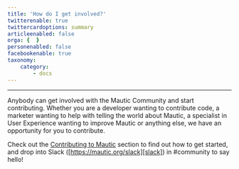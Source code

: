 ```yaml
---
title: 'How do I get involved?'
twitterenable: true
twittercardoptions: summary
articleenabled: false
orga: {  }
personenabled: false
facebookenable: true
taxonomy:
    category:
        - docs
---
```


---
Anybody can get involved with the Mautic Community and start contributing. Whether you are a developer wanting to contribute code, a marketer wanting to help with telling the world about Mautic, a specialist in User Experience wanting to improve Mautic or anything else, we have an opportunity for you to contribute.

Check out the [Contributing to Mautic][contributing] section to find out how to get started, and drop into Slack ([https://mautic.org/slack][slack]) in #community to say hello!

[contributing]: </contributing-to-mautic>
[slack]: <https://mautic.org/slack>